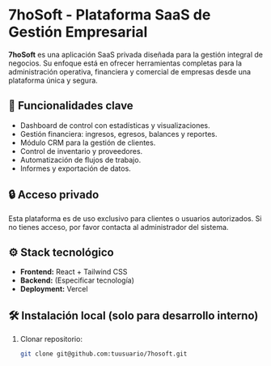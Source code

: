 # 7hoSoft - Plataforma SaaS de Gestión Empresarial

**7hoSoft** es una aplicación SaaS privada diseñada para la gestión integral de negocios. Su enfoque está en ofrecer herramientas completas para la administración operativa, financiera y comercial de empresas desde una plataforma única y segura.

## 🚀 Funcionalidades clave

- Dashboard de control con estadísticas y visualizaciones.
- Gestión financiera: ingresos, egresos, balances y reportes.
- Módulo CRM para la gestión de clientes.
- Control de inventario y proveedores.
- Automatización de flujos de trabajo.
- Informes y exportación de datos.

## 🔒 Acceso privado

Esta plataforma es de uso exclusivo para clientes o usuarios autorizados. Si no tienes acceso, por favor contacta al administrador del sistema.

## ⚙️ Stack tecnológico

- **Frontend:** React + Tailwind CSS
- **Backend:** (Especificar tecnología)
- **Deployment:** Vercel

## 🛠️ Instalación local (solo para desarrollo interno)

1. Clonar repositorio:
   ```bash
   git clone git@github.com:tuusuario/7hosoft.git
